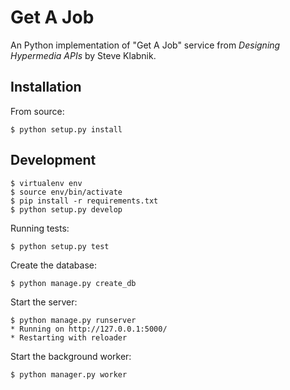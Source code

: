 Get A Job
=========

An Python implementation of "Get A Job" service from _Designing
Hypermedia APIs_ by Steve Klabnik.

Installation
------------

From source:

    $ python setup.py install

Development
-----------

    $ virtualenv env
    $ source env/bin/activate
    $ pip install -r requirements.txt
    $ python setup.py develop

Running tests:

    $ python setup.py test

Create the database:

    $ python manage.py create_db

Start the server:

    $ python manage.py runserver
    * Running on http://127.0.0.1:5000/
    * Restarting with reloader

Start the background worker:

    $ python manager.py worker
